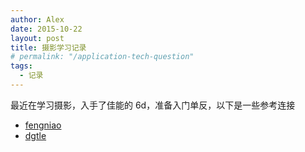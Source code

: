 ```yaml
---
author: Alex
date: 2015-10-22
layout: post
title: 摄影学习记录
# permalink: "/application-tech-question"
tags:
  - 记录
---
```


最近在学习摄影，入手了佳能的 6d，准备入门单反，以下是一些参考连接

- [fengniao](http://www.fengniao.com/)
- [dgtle](http://www.dgtle.com/)
